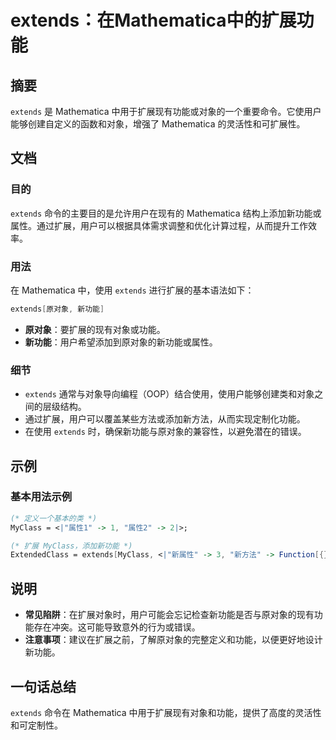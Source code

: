 <!--
Meta Description: # extends：在Mathematica中的扩展功能 ## 摘要 `extends` 是 Mathematica 中用于扩展现有功能或对象的一个重要命令。它使用户能够创建自定义的函数和对象，增强了 Mathematica 的灵活性和可扩展性。 ## 文档 ### 目的 `extends` 命令的...
Meta Keywords: extends, mathematica, myclass, 通过扩展, 原对象
-->

# extends：在Mathematica中的扩展功能

## 摘要
`extends` 是 Mathematica 中用于扩展现有功能或对象的一个重要命令。它使用户能够创建自定义的函数和对象，增强了 Mathematica 的灵活性和可扩展性。

## 文档
### 目的
`extends` 命令的主要目的是允许用户在现有的 Mathematica 结构上添加新功能或属性。通过扩展，用户可以根据具体需求调整和优化计算过程，从而提升工作效率。

### 用法
在 Mathematica 中，使用 `extends` 进行扩展的基本语法如下：

```mathematica
extends[原对象, 新功能]
```

- **原对象**：要扩展的现有对象或功能。
- **新功能**：用户希望添加到原对象的新功能或属性。

### 细节
- `extends` 通常与对象导向编程（OOP）结合使用，使用户能够创建类和对象之间的层级结构。
- 通过扩展，用户可以覆盖某些方法或添加新方法，从而实现定制化功能。
- 在使用 `extends` 时，确保新功能与原对象的兼容性，以避免潜在的错误。

## 示例
### 基本用法示例

```mathematica
(* 定义一个基本的类 *)
MyClass = <|"属性1" -> 1, "属性2" -> 2|>;

(* 扩展 MyClass，添加新功能 *)
ExtendedClass = extends[MyClass, <|"新属性" -> 3, "新方法" -> Function[{}, "执行新方法"|>]];
```

## 说明
- **常见陷阱**：在扩展对象时，用户可能会忘记检查新功能是否与原对象的现有功能存在冲突。这可能导致意外的行为或错误。
- **注意事项**：建议在扩展之前，了解原对象的完整定义和功能，以便更好地设计新功能。

## 一句话总结
`extends` 命令在 Mathematica 中用于扩展现有对象和功能，提供了高度的灵活性和可定制性。